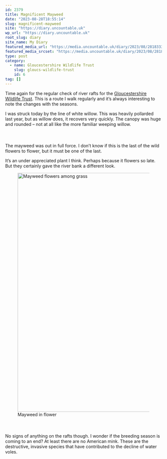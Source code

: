 ```yaml
---
id: 2379
title: Magnificent Mayweed
date: "2023-08-28T18:55:14"
slug: magnificent-mayweed
site: "https://diary.uncountable.uk"
wp_url: "https://diary.uncountable.uk"
root_slug: diary
site_name: My Diary
featured_media_url: "https://media.uncountable.uk/diary/2023/08/28183337/IMG20230828151354.webp"
featured_media_srcset: "https://media.uncountable.uk/diary/2023/08/28183337/IMG20230828151354-300x176.webp 300w, https://media.uncountable.uk/diary/2023/08/28183337/IMG20230828151354-1024x599.webp 1024w, https://media.uncountable.uk/diary/2023/08/28183337/IMG20230828151354-150x150.webp 150w, https://media.uncountable.uk/diary/2023/08/28183337/IMG20230828151354-640x374.webp 640w, https://media.uncountable.uk/diary/2023/08/28183337/IMG20230828151354.webp 2000w"
type: post
category:
  - name: Gloucestershire Wildlife Trust
    slug: gloucs-wildlife-trust
    id: 6
tag: []
---
```



<p>Time again for the regular check of river rafts for the <a href="https://www.gloucestershirewildlifetrust.co.uk/volunteer">Gloucestershire Wildlife Trust</a>.  This is a route I walk regularly and it&#8217;s always interesting to note the changes with the seasons.</p>



<p>I was struck today by the line of white willow.  This was heavily pollarded last year, but as willow does, it recovers very quickly.  The canopy was huge and rounded &#8211; not at all like the more familiar weeping willow.</p>


<style>.kb-row-layout-id2379_cc86d9-26 > .kt-row-column-wrap{align-content:start;}:where(.kb-row-layout-id2379_cc86d9-26 > .kt-row-column-wrap) > .wp-block-kadence-column{justify-content:start;}.kb-row-layout-id2379_cc86d9-26 > .kt-row-column-wrap{column-gap:var(--global-kb-gap-md, 2rem);row-gap:var(--global-kb-gap-md, 2rem);padding-top:var(--global-kb-spacing-sm, 1.5rem);padding-bottom:var(--global-kb-spacing-sm, 1.5rem);grid-template-columns:repeat(2, minmax(0, 1fr));}.kb-row-layout-id2379_cc86d9-26 > .kt-row-layout-overlay{opacity:0.30;}@media all and (max-width: 1024px){.kb-row-layout-id2379_cc86d9-26 > .kt-row-column-wrap{grid-template-columns:repeat(2, minmax(0, 1fr));}}@media all and (max-width: 767px){.kb-row-layout-id2379_cc86d9-26 > .kt-row-column-wrap{grid-template-columns:minmax(0, 1fr);}.kb-row-layout-id2379_cc86d9-26 > .kt-row-column-wrap > .wp-block-kadence-column:nth-of-type(1){order:2;}.kb-row-layout-id2379_cc86d9-26 > .kt-row-column-wrap > .wp-block-kadence-column:nth-of-type(2){order:1;}.kb-row-layout-id2379_cc86d9-26 > .kt-row-column-wrap > .wp-block-kadence-column:nth-of-type(3){order:12;}.kb-row-layout-id2379_cc86d9-26 > .kt-row-column-wrap > .wp-block-kadence-column:nth-of-type(4){order:11;}.kb-row-layout-id2379_cc86d9-26 > .kt-row-column-wrap > .wp-block-kadence-column:nth-of-type(5){order:22;}.kb-row-layout-id2379_cc86d9-26 > .kt-row-column-wrap > .wp-block-kadence-column:nth-of-type(6){order:21;}.kb-row-layout-id2379_cc86d9-26 > .kt-row-column-wrap > .wp-block-kadence-column:nth-of-type(7){order:32;}.kb-row-layout-id2379_cc86d9-26 > .kt-row-column-wrap > .wp-block-kadence-column:nth-of-type(8){order:31;}}</style><div class="kb-row-layout-wrap kb-row-layout-id2379_cc86d9-26 alignnone wp-block-kadence-rowlayout"><div class="kt-row-column-wrap kt-has-2-columns kt-row-layout-equal kt-tab-layout-inherit kt-mobile-layout-row kt-row-valign-top">
<style>.kadence-column2379_cfff60-7b > .kt-inside-inner-col,.kadence-column2379_cfff60-7b > .kt-inside-inner-col:before{border-top-left-radius:0px;border-top-right-radius:0px;border-bottom-right-radius:0px;border-bottom-left-radius:0px;}.kadence-column2379_cfff60-7b > .kt-inside-inner-col{column-gap:var(--global-kb-gap-sm, 1rem);}.kadence-column2379_cfff60-7b > .kt-inside-inner-col{flex-direction:column;}.kadence-column2379_cfff60-7b > .kt-inside-inner-col > .aligncenter{width:100%;}.kadence-column2379_cfff60-7b > .kt-inside-inner-col:before{opacity:0.3;}.kadence-column2379_cfff60-7b{position:relative;}@media all and (max-width: 1024px){.kadence-column2379_cfff60-7b > .kt-inside-inner-col{flex-direction:column;justify-content:center;}}@media all and (max-width: 767px){.kadence-column2379_cfff60-7b > .kt-inside-inner-col{flex-direction:column;justify-content:center;}}</style>
<div class="wp-block-kadence-column kadence-column2379_cfff60-7b"><div class="kt-inside-inner-col">
<p>The mayweed was out in full force.  I don&#8217;t know if this is the last of the wild flowers to flower, but it must be one of the last.</p>



<p>It&#8217;s an under appreciated plant I think.  Perhaps because it flowers so late.  But they certainly gave the river bank a different look.</p>
</div></div>


<style>.kadence-column2379_1a9ac7-36 > .kt-inside-inner-col,.kadence-column2379_1a9ac7-36 > .kt-inside-inner-col:before{border-top-left-radius:0px;border-top-right-radius:0px;border-bottom-right-radius:0px;border-bottom-left-radius:0px;}.kadence-column2379_1a9ac7-36 > .kt-inside-inner-col{column-gap:var(--global-kb-gap-sm, 1rem);}.kadence-column2379_1a9ac7-36 > .kt-inside-inner-col{flex-direction:column;}.kadence-column2379_1a9ac7-36 > .kt-inside-inner-col > .aligncenter{width:100%;}.kadence-column2379_1a9ac7-36 > .kt-inside-inner-col:before{opacity:0.3;}.kadence-column2379_1a9ac7-36{position:relative;}@media all and (max-width: 1024px){.kadence-column2379_1a9ac7-36 > .kt-inside-inner-col{flex-direction:column;justify-content:center;}}@media all and (max-width: 767px){.kadence-column2379_1a9ac7-36 > .kt-inside-inner-col{flex-direction:column;justify-content:center;}}</style>
<div class="wp-block-kadence-column kadence-column2379_1a9ac7-36"><div class="kt-inside-inner-col">
<figure class="wp-block-image size-large"><img loading="lazy" decoding="async" width="1024" height="768" src="https://media.uncountable.uk/diary/2023/08/28183338/IMG20230828151151-1024x768.webp" alt="Mayweed flowers among grass" class="wp-image-2376" srcset="https://media.uncountable.uk/diary/2023/08/28183338/IMG20230828151151-1024x768.webp 1024w, https://media.uncountable.uk/diary/2023/08/28183338/IMG20230828151151-300x225.webp 300w, https://media.uncountable.uk/diary/2023/08/28183338/IMG20230828151151-640x480.webp 640w, https://media.uncountable.uk/diary/2023/08/28183338/IMG20230828151151.webp 2000w" sizes="auto, (max-width: 1024px) 100vw, 1024px" /><figcaption class="wp-element-caption">Mayweed in flower</figcaption></figure>
</div></div>

</div></div>


<p>No signs of anything on the rafts though.  I wonder if the breeding season is coming to an end?  At least there are no American mink.  These are the destructive, invasive species that have contributed to the decline of water voles.</p>
